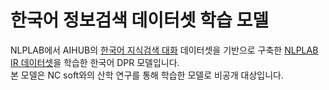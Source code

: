 # 한국어 정보검색 데이터셋 학습 모델

NLPLAB에서 AIHUB의 [한국어 지식검색 대화](https://www.aihub.or.kr/aihubdata/data/view.do?currMenu=&topMenu=&aihubDataSe=data&dataSetSn=71304) 데이터셋을 기반으로 구축한 [NLPLAB IR 데이터셋](https://github.com/NLPlab-skku/DATA/tree/main/IR)을 학습한 한국어 DPR 모델입니다. <br/>
본 모델은 NC soft와의 산학 연구를 통해 학습한 모델로 비공개 대상입니다.
